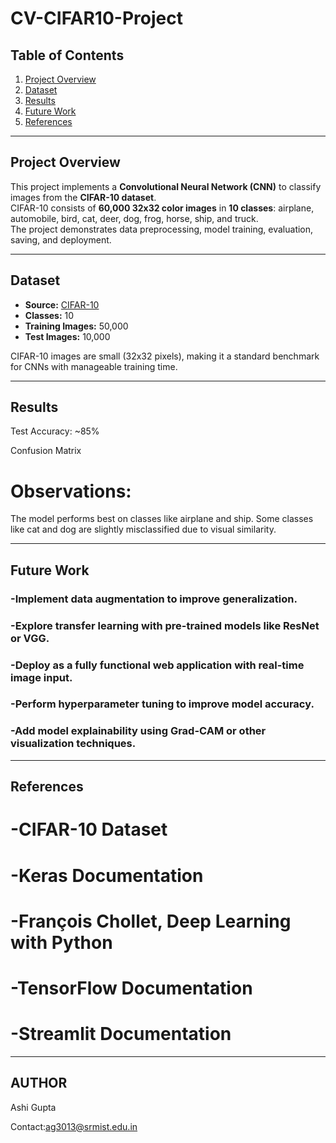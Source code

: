 # CV-CIFAR10-Project

## Table of Contents
1. [Project Overview](#project-overview)
2. [Dataset](#dataset)
3. [Results](#results)
4. [Future Work](#future-work)
5. [References](#references)

---

## Project Overview
This project implements a **Convolutional Neural Network (CNN)** to classify images from the **CIFAR-10 dataset**.  
CIFAR-10 consists of **60,000 32x32 color images** in **10 classes**: airplane, automobile, bird, cat, deer, dog, frog, horse, ship, and truck.  
The project demonstrates data preprocessing, model training, evaluation, saving, and deployment.

---

## Dataset
- **Source:** [CIFAR-10](https://www.cs.toronto.edu/~kriz/cifar.html)  
- **Classes:** 10  
- **Training Images:** 50,000  
- **Test Images:** 10,000  

CIFAR-10 images are small (32x32 pixels), making it a standard benchmark for CNNs with manageable training time.

---

## Results

Test Accuracy: ~85%

Confusion Matrix

<!-- replace with actual path if needed -->

# Observations:

The model performs best on classes like airplane and ship.
Some classes like cat and dog are slightly misclassified due to visual similarity.


---
## Future Work

### -Implement data augmentation to improve generalization.
### -Explore transfer learning with pre-trained models like ResNet or VGG.
### -Deploy as a fully functional web application with real-time image input.
### -Perform hyperparameter tuning to improve model accuracy.
### -Add model explainability using Grad-CAM or other visualization techniques.

---

## References

# -CIFAR-10 Dataset
# -Keras Documentation
# -François Chollet, Deep Learning with Python
# -TensorFlow Documentation
# -Streamlit Documentation

---
 ## AUTHOR
 
Ashi Gupta

Contact:ag3013@srmist.edu.in


